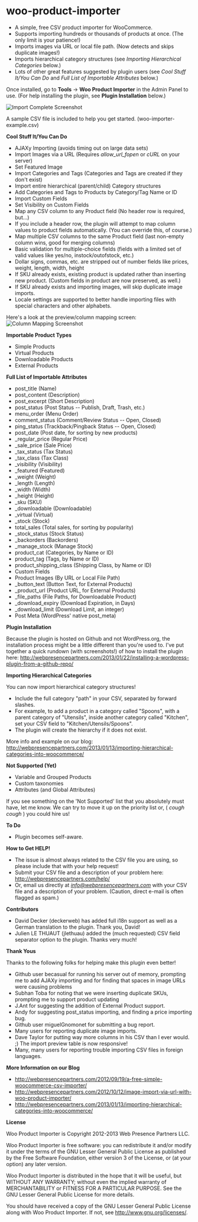 woo-product-importer
====================

- A simple, free CSV product importer for WooCommerce.
- Supports importing hundreds or thousands of products at once. (The only limit is your patience!)
- Imports images via URL or local file path. (Now detects and skips duplicate images!)
- Imports hierarchical category structures (see *Importing Hierarchical Categories* below.)
- Lots of other great features suggested by plugin users (see *Cool Stuff It/You Can Do* and *Full List of Importable Attributes* below.)

Once installed, go to **Tools** &rarr; **Woo Product Importer** in the Admin Panel to use. (For help installing the plugin, see **Plugin Installation** below.)

![Import Complete Screenshot](http://webpresencepartners.com/wp-content/uploads/2012/10/complete1.png)

A sample CSV file is included to help you get started. (woo-importer-example.csv)

**Cool Stuff It/You Can Do**
- AJAXy Importing (avoids timing out on large data sets)
- Import Images via a URL (Requires *allow_url_fopen* or *cURL* on your server)
- Set Featured Image
- Import Categories and Tags (Categories and Tags are created if they don't exist)
- Import entire hierarchical (parent/child) Category structures
- Add Categories and Tags to Products by Category/Tag Name or ID
- Import Custom Fields
- Set Visibility on Custom Fields
- Map any CSV column to any Product field (No header row is required, but...)
- If you include a header row, the plugin will attempt to map column values to product fields automatically. (You can override this, of course.)
- Map multiple CSV columns to the same Product field (last non-empty column wins, good for merging columns)
- Basic validation for multiple-choice fields (fields with a limited set of valid values like yes/no, instock/outofstock, etc.)
- Dollar signs, commas, etc. are stripped out of number fields like prices, weight, length, width, height
- If SKU already exists, existing product is updated rather than inserting new product. (Custom fields in product are now preserved, as well.)
- If SKU already exists and importing images, will skip duplicate image imports.
- Locale settings are supported to better handle importing files with special characters and other alphabets.

Here's a look at the preview/column mapping screen:
![Column Mapping Screenshot](http://webpresencepartners.com/wp-content/uploads/2012/10/preview.png)

**Importable Product Types**
- Simple Products
- Virtual Products
- Downloadable Products
- External Products

**Full List of Importable Attributes**
- post_title (Name)
- post_content (Description)
- post_excerpt (Short Description)
- post_status (Post Status -- Publish, Draft, Trash, etc.)
- menu_order (Menu Order)
- comment_status (Comment/Review Status -- Open, Closed)
- ping_status (Trackback/Pingback Status -- Open, Closed)
- post_date (Post date, for sorting by new products)
- _regular_price (Regular Price)
- _sale_price (Sale Price)
- _tax_status (Tax Status)
- _tax_class (Tax Class)
- _visibility (Visibility)
- _featured (Featured)
- _weight (Weight)
- _length (Length)
- _width (Width)
- _height (Height)
- _sku (SKU)
- _downloadable (Downloadable)
- _virtual (Virtual)
- _stock (Stock)
- total_sales (Total sales, for sorting by popularity)
- _stock_status (Stock Status)
- _backorders (Backorders)
- _manage_stock (Manage Stock)
- product_cat (Categories, by Name or ID)
- product_tag (Tags, by Name or ID)
- product_shipping_class (Shipping Class, by Name or ID)
- Custom Fields
- Product Images (By URL or Local File Path)
- _button_text (Button Text, for External Products)
- _product_url (Product URL, for External Products)
- _file_paths (File Paths, for Downloadable Product)
- _download_expiry (Download Expiration, in Days)
- _download_limit (Download Limit, an integer)
- Post Meta (WordPress' native post_meta)

**Plugin Installation**

Because the plugin is hosted on Github and not WordPress.org, the installation process might be a little different than you're used to. I've put together a quick rundown (with screenshots!) of how to install the plugin here: http://webpresencepartners.com/2013/01/22/installing-a-wordpress-plugin-from-a-github-repo/

**Importing Hierarchical Categories**

You can now import hierarchical category structures!

- Include the full category "path" in your CSV, separated by forward slashes.
- For example, to add a product in a category called "Spoons", with a parent category of "Utensils", inside another category called "Kitchen", set your CSV field to "Kitchen/Utensils/Spoons".
- The plugin will create the hierarchy if it does not exist.

More info and example on our blog: http://webpresencepartners.com/2013/01/13/importing-hierarchical-categories-into-woocommerce/

**Not Supported (Yet)**

- Variable and Grouped Products
- Custom taxonomies
- Attributes (and Global Attributes)

If you see something on the 'Not Supported' list that you absolutely must have, let me know. We can try to move it up on the priority list or, ( *cough* *cough* ) you could hire us!

**To Do**

- Plugin becomes self-aware.

**How to Get HELP!**

- The issue is almost always related to the CSV file you are using, so please include that with your help request!
- Submit your CSV file and a description of your problem here: http://webpresencepartners.com/help/
- Or, email us directly at *info@webpresencepartners.com* with your CSV file and a description of your problem. (Caution, direct e-mail is often flagged as spam.)

**Contributors**

- David Decker (deckerweb) has added full i18n support as well as a German translation to the plugin. Thank you, David!
- Julien LE THUAUT (jlethuau) added the (much requested) CSV field separator option to the plugin. Thanks very much!

**Thank Yous**

Thanks to the following folks for helping make this plugin even better!

- Github user becasual for running his server out of memory, prompting me to add AJAXy importing and for finding that spaces in image URLs were causing problems
- Subhan Toba for noting that we were inserting duplicate SKUs, prompting me to support product updating
- J.Ant for suggesting the addition of External Product support.
- Andy for suggesting post_status importing, and finding a price importing bug.
- Github user miguelGnomonet for submitting a bug report.
- Many users for reporting duplicate image imports.
- Dave Taylor for putting way more columns in his CSV than I ever would. ;) The import preview table is now responsive!
- Many, many users for reporting trouble importing CSV files in foreign languages.

**More Information on our Blog**

- http://webpresencepartners.com/2012/09/19/a-free-simple-woocommerce-csv-importer/
- http://webpresencepartners.com/2012/10/12/image-import-via-url-with-woo-product-importer/
- http://webpresencepartners.com/2013/01/13/importing-hierarchical-categories-into-woocommerce/

**License**

Woo Product Importer is Copyright 2012-2013 Web Presence Partners LLC.

Woo Product Importer is free software: you can redistribute it and/or modify
it under the terms of the GNU Lesser General Public License as published by
the Free Software Foundation, either version 3 of the License, or
(at your option) any later version.

Woo Product Importer is distributed in the hope that it will be useful,
but WITHOUT ANY WARRANTY; without even the implied warranty of
MERCHANTABILITY or FITNESS FOR A PARTICULAR PURPOSE.  See the
GNU Lesser General Public License for more details.

You should have received a copy of the GNU Lesser General Public License
along with Woo Product Importer.  If not, see <http://www.gnu.org/licenses/>.
